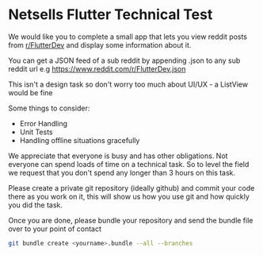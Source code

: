 # Netsells Flutter Technical Test

We would like you to complete a small app that lets you view reddit posts from [r/FlutterDev](https://www.reddit.com/r/FlutterDev/) and display some information about it.

You can get a JSON feed of a sub reddit by appending .json to any sub reddit url e.g https://www.reddit.com/r/FlutterDev.json

This isn't a design task so don't worry too much about UI/UX - a ListView would be fine

Some things to consider:

* Error Handling
* Unit Tests
* Handling offline situations gracefully

We appreciate that everyone is busy and has other obligations. Not everyone can spend loads of time on a technical task. So to level the field we request that you don't spend any longer than 3 hours on this task.

Please create a private git repository (ideally github) and commit your code there as you work on it, this will show us how you use git and how quickly you did the task.

Once you are done, please bundle your repository and send the bundle file over to your point of contact

```bash
git bundle create <yourname>.bundle --all --branches
```
